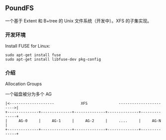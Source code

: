 ## PoundFS

一个基于 Extent 和 B+tree 的 Unix 文件系统（开发中）。XFS 的子集实现。

### 开发环境

Install FUSE for Linux:

    sudo apt-get install fuse
    sudo apt-get install libfuse-dev pkg-config


### 介绍

Allocation Groups

一个磁盘被分为多个 AG

```
|<--------------------            XFS              ----------------------->|
+--------------+--------------+--------------+--------------+--------------+
|     AG-0     |     AG-1     |     AG-2     |     ....     |     AG-N     |
+--------------+--------------+--------------+--------------+--------------+
```
